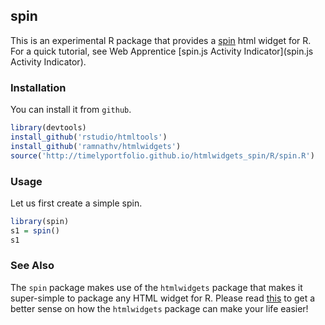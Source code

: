 ## spin

This is an experimental R package that provides a [spin](http://fgnass.github.io/spin.js/) html widget for R.  For a quick tutorial, see Web Apprentice [spin.js Activity Indicator](spin.js Activity Indicator).

### Installation

You can install it from `github`.

```r
library(devtools)
install_github('rstudio/htmltools')
install_github('ramnathv/htmlwidgets')
source('http://timelyportfolio.github.io/htmlwidgets_spin/R/spin.R')
```

### Usage

Let us first create a simple spin.

```r
library(spin)
s1 = spin()
s1
```

### See Also

The `spin` package makes use of the `htmlwidgets` package that makes it super-simple to package any HTML widget for R. Please read [this](http://github.com/htmlwidgets/blob/master/README.md) to get a better sense on how the `htmlwidgets` package can make your life easier!
